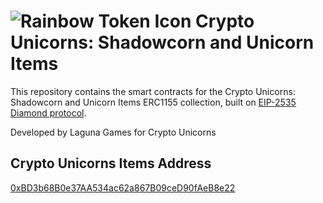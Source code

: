 # ![Rainbow Token Icon](https://arweave.net/2WsHDkuWD-st1_i-tin94XhNMVmnzIPdLXcRS0Ynq14) Crypto Unicorns: Shadowcorn and Unicorn Items

This repository contains the smart contracts for the Crypto Unicorns: Shadowcorn and Unicorn Items ERC1155 collection, built on [EIP-2535 Diamond protocol](https://github.com/mudgen/diamond-3-hardhat).

Developed by Laguna Games for Crypto Unicorns

## Crypto Unicorns Items Address
[0xBD3b68B0e37AA534ac62a867B09ceD90fAeB8e22](https://xaiscan.io/address/0xBD3b68B0e37AA534ac62a867B09ceD90fAeB8e22)
